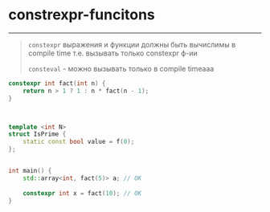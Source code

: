 # constrexpr-funcitons
***

> ``constexpr`` выражения и функции должны быть вычислимы в compile time
> т.е. вызывать только constexpr ф-ии
> 
> 
> ``consteval`` - можно вызывать только в compile timeааа
```c++
constexpr int fact(int n) {
    return n > 1 ? 1 : n * fact(n - 1);
} 



template <int N>
struct IsPrime {
    static const bool value = f(0);
};


int main() {
    std::array<int, fact(5)> a; // OK
    
    constexpr int x = fact(10); // OK
}
```
